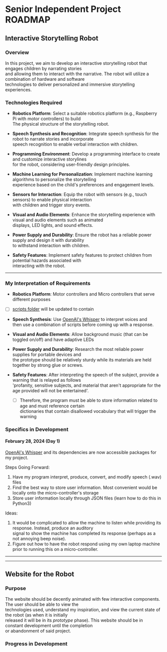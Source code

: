 # Senior Independent Project ROADMAP

## Interactive Storytelling Robot

### Overview

In this project, we aim to develop an interactive storytelling robot that engages children by narrating stories  
and allowing them to interact with the narrative. The robot will utilize a combination of hardware and software  
technologies to deliver personalized and immersive storytelling experiences.

### Technologies Required

- **Robotics Platform**: Select a suitable robotics platform (e.g., Raspberry Pi with motor controllers) to build  
The physical structure of the storytelling robot.
  
- **Speech Synthesis and Recognition**: Integrate speech synthesis for the robot to narrate stories and incorporate  
speech recognition to enable verbal interaction with children.
  
- **Programming Environment**: Develop a programming interface to create and customize interactive storylines  
for the robot, considering user-friendly design principles.
  
- **Machine Learning for Personalization**: Implement machine learning algorithms to personalize the storytelling  
experience based on the child's preferences and engagement levels.
  
- **Sensors for Interaction**: Equip the robot with sensors (e.g., touch sensors) to enable physical interaction  
with children and trigger story events.
  
- **Visual and Audio Elements**: Enhance the storytelling experience with visual and audio elements such as animated  
displays, LED lights, and sound effects.
  
- **Power Supply and Durability**: Ensure the robot has a reliable power supply and design it with durability  
to withstand interaction with children.
  
- **Safety Features**: Implement safety features to protect children from potential hazards associated with  
interacting with the robot.

***

### My Interpretation of Requirements

- **Robotics Platform**: Motor controllers and Micro controllers that serve different purposes
- [ ] [scripts folder](project/hardware/scripts/INDEX.md) will be updated to contain
  
- **Speech Synthesis**: Use [OpenAI's Whisper](https://github.com/openai/whisper) to interpret voices and  
then use a combination of scripts before coming up with a response.

- **Visual and Audio Elements**: Allow background music (that can be toggled on/off) and have adaptive LEDs

- **Power Supply and Durability**: Research the most reliable power supplies for portable devices and  
the prototype should be relatively sturdy while its materials are held together by strong glue or screws.

- **Safety Features**: After interpreting the speech of the subject, provide a warning that is relayed as follows  
'profanity, sensitive subjects, and material that aren't appropriate for the age provided will not be entertained'.
  - [ ] Therefore, the program must be able to store information related to age and must reference certain  
  dictionaries that contain disallowed vocabulary that will trigger the warning

### Specifics in Development

#### February 28, 2024 (Day 1)

[OpenAI's Whisper](https://github.com/openai/whisper) and its dependencies are now accessible packages for my project.

Steps Going Forward:

1. Have my program interpret, produce, convert, and modify speech (.wav) files
2. Find the best way to store user information. Most convenient would be locally onto the micro-controller's storage
3. Store user information locally through JSON files (learn how to do this in Python3)

Ideas:

1. It would be complicated to allow the machine to listen while providing its response. Instead, produce an auditory  
signal to show the machine has completed its response (perhaps as a not annoying beep noise).
2. Figure out how to have the robot respond using my own laptop machine prior to running this on a micro-controller.

***
***

## Website for the Robot

### Purpose

The website should be decently animated with few interactive components. The user should be able to view the  
technologies used, understand my inspiration, and view the current state of the robot (as when it is initially  
released it will be in its *prototype* phase). This website should be in constant development until the completion  
or abandonment of said project.

### Progress in Development
